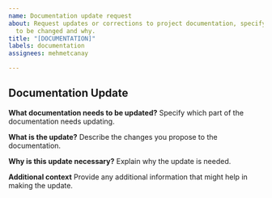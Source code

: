 ```yaml
---
name: Documentation update request
about: Request updates or corrections to project documentation, specifying what needs
  to be changed and why.
title: "[DOCUMENTATION]"
labels: documentation
assignees: mehmetcanay

---
```


## Documentation Update

**What documentation needs to be updated?**
Specify which part of the documentation needs updating.

**What is the update?**
Describe the changes you propose to the documentation.

**Why is this update necessary?**
Explain why the update is needed.

**Additional context**
Provide any additional information that might help in making the update.
